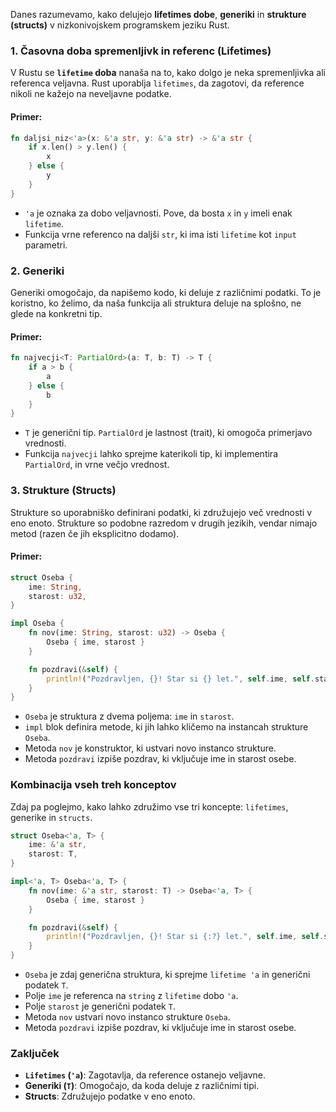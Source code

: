 Danes razumevamo, kako delujejo **lifetimes dobe**, **generiki** in **strukture (structs)** v nizkonivojskem programskem jeziku Rust.
### 1. Časovna doba spremenljivk in referenc (Lifetimes)

V Rustu se **`lifetime` doba** nanaša na to, kako dolgo je neka spremenljivka ali referenca veljavna. Rust uporablja `lifetimes`, da zagotovi, da reference nikoli ne kažejo na neveljavne podatke.

#### Primer:

```rust
fn daljsi_niz<'a>(x: &'a str, y: &'a str) -> &'a str {
    if x.len() > y.len() {
        x
    } else {
        y
    }
}
```

- `'a` je oznaka za dobo veljavnosti. Pove, da bosta `x` in `y` imeli enak `lifetime`.
- Funkcija vrne referenco na daljši `str`, ki ima isti `lifetime` kot `input` parametri.

### 2. Generiki

Generiki omogočajo, da napišemo kodo, ki deluje z različnimi podatki. To je koristno, ko želimo, da naša funkcija ali struktura deluje na splošno, ne glede na konkretni tip.

#### Primer:

```rust
fn najvecji<T: PartialOrd>(a: T, b: T) -> T {
    if a > b {
        a
    } else {
        b
    }
}
```

- `T` je generični tip. `PartialOrd` je lastnost (trait), ki omogoča primerjavo vrednosti.
- Funkcija `najvecji` lahko sprejme katerikoli tip, ki implementira `PartialOrd`, in vrne večjo vrednost.

### 3. Strukture (Structs)

Strukture so uporabniško definirani podatki, ki združujejo več vrednosti v eno enoto. Strukture so podobne razredom v drugih jezikih, vendar nimajo metod (razen če jih eksplicitno dodamo).

#### Primer:

```rust
struct Oseba {
    ime: String,
    starost: u32,
}

impl Oseba {
    fn nov(ime: String, starost: u32) -> Oseba {
        Oseba { ime, starost }
    }

    fn pozdravi(&self) {
        println!("Pozdravljen, {}! Star si {} let.", self.ime, self.starost);
    }
}
```

- `Oseba` je struktura z dvema poljema: `ime` in `starost`.
- `impl` blok definira metode, ki jih lahko kličemo na instancah strukture `Oseba`.
- Metoda `nov` je konstruktor, ki ustvari novo instanco strukture.
- Metoda `pozdravi` izpiše pozdrav, ki vključuje ime in starost osebe.

### Kombinacija vseh treh konceptov

Zdaj pa poglejmo, kako lahko združimo vse tri koncepte: `lifetimes`, generike in `structs`.

```rust
struct Oseba<'a, T> {
    ime: &'a str,
    starost: T,
}

impl<'a, T> Oseba<'a, T> {
    fn nov(ime: &'a str, starost: T) -> Oseba<'a, T> {
        Oseba { ime, starost }
    }

    fn pozdravi(&self) {
        println!("Pozdravljen, {}! Star si {:?} let.", self.ime, self.starost);
    }
}
```

- `Oseba` je zdaj generična struktura, ki sprejme `lifetime 'a` in generični podatek `T`.
- Polje `ime` je referenca na `string` z `lifetime` dobo `'a`.
- Polje `starost` je generični podatek `T`.
- Metoda `nov` ustvari novo instanco strukture `Oseba`.
- Metoda `pozdravi` izpiše pozdrav, ki vključuje ime in starost osebe.

### Zaključek

- **`Lifetimes` (`'a`)**: Zagotavlja, da reference ostanejo veljavne.
- **Generiki (`T`)**: Omogočajo, da koda deluje z različnimi tipi.
- **Structs**: Združujejo podatke v eno enoto.
